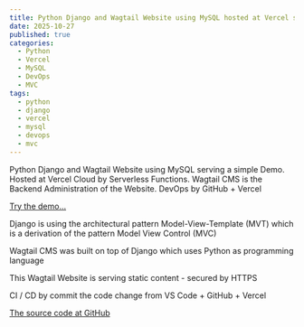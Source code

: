 ```yaml
---
title: Python Django and Wagtail Website using MySQL hosted at Vercel serving a Demo
date: 2025-10-27
published: true
categories:
  - Python
  - Vercel
  - MySQL
  - DevOps
  - MVC
tags:
  - python
  - django
  - vercel
  - mysql
  - devops
  - mvc
---
```


Python Django and Wagtail Website using MySQL serving a simple Demo. Hosted at Vercel Cloud by Serverless Functions. Wagtail CMS is the Backend Administration of the Website. DevOps by GitHub + Vercel

<a href="https://wagtail-demo.vercel.app" target="_blank" title="Django and Wagtail Website at Vercel Cloud">Try the demo...</a>

Django is using the architectural pattern Model-View-Template (MVT) which is a derivation of the pattern Model View Control (MVC)

Wagtail CMS was built on top of Django which uses Python as programming language

This Wagtail Website is serving static content - secured by HTTPS

CI / CD by commit the code change from VS Code + GitHub + Vercel

<a href="https://github.com/persteenolsen/django-azure-demo" target="_blank">The source code at GitHub</a>
